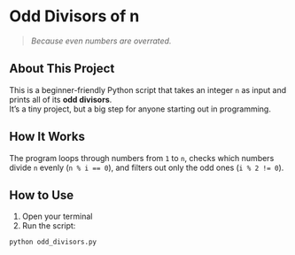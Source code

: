 # Odd Divisors of n  
> *Because even numbers are overrated.*

## About This Project  
This is a beginner-friendly Python script that takes an integer `n` as input and prints all of its **odd divisors**.  
It’s a tiny project, but a big step for anyone starting out in programming.

## How It Works  
The program loops through numbers from `1` to `n`, checks which numbers divide `n` evenly (`n % i == 0`), and filters out only the odd ones (`i % 2 != 0`).

## How to Use  
1. Open your terminal  
2. Run the script:
```bash
python odd_divisors.py
